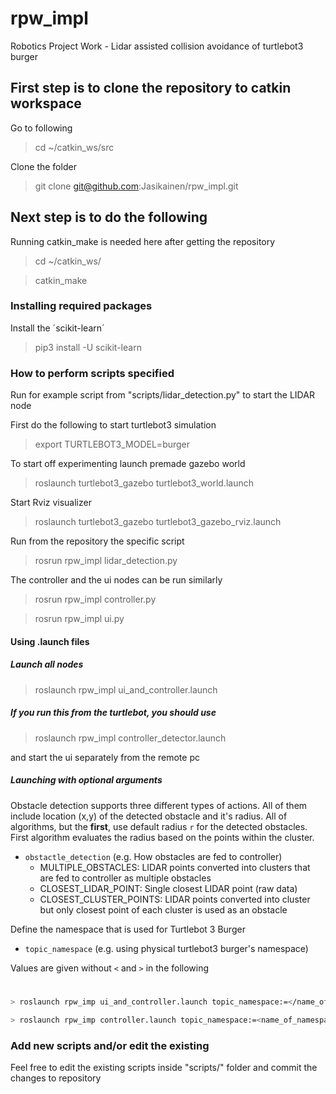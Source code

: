 # rpw_impl
Robotics Project Work - Lidar assisted collision avoidance of turtlebot3 burger

## First step is to clone the repository to catkin workspace

Go to following
> cd ~/catkin_ws/src

Clone the folder
> git clone git@github.com:Jasikainen/rpw_impl.git

## Next step is to do the following

Running catkin_make is needed here after getting the repository
> cd ~/catkin_ws/

> catkin_make

### Installing required packages
Install the ´scikit-learn´
> pip3 install -U scikit-learn

### How to perform scripts specified
Run for example script from "scripts/lidar_detection.py" to start the LIDAR node

First do the following to start turtlebot3 simulation
> export TURTLEBOT3_MODEL=burger

To start off experimenting launch premade gazebo world 
> roslaunch turtlebot3_gazebo turtlebot3_world.launch

Start Rviz visualizer
> roslaunch turtlebot3_gazebo turtlebot3_gazebo_rviz.launch

Run from the repository the specific script
> rosrun rpw_impl lidar_detection.py

The controller and the ui nodes can be run similarly
> rosrun rpw_impl controller.py

> rosrun rpw_impl ui.py

#### Using .launch files

##### Launch all nodes
> roslaunch rpw_impl ui_and_controller.launch

##### If you run this from the turtlebot, you should use
> roslaunch rpw_impl controller_detector.launch

and start the ui separately from the remote pc

##### Launching with optional arguments
Obstacle detection supports three different types of actions. All of them include location (x,y) of the detected obstacle and it's radius. All of algorithms, but the **first**,  use default radius ```r``` for the detected obstacles. First algorithm evaluates the radius based on the points within the cluster.

- ```obstactle_detection``` (e.g. How obstacles are fed to controller)
  - MULTIPLE_OBSTACLES: LIDAR points converted into clusters that are fed to controller as multiple obstacles
  - CLOSEST_LIDAR_POINT: Single closest LIDAR point (raw data)
  - CLOSEST_CLUSTER_POINTS: LIDAR points converted into cluster but only closest point of each cluster is used as an obstacle

Define the namespace that is used for Turtlebot 3 Burger

- ```topic_namespace``` (e.g. using physical turtlebot3 burger's namespace)


Values are given without ```<``` and ```>``` in the following
#
```sh
> roslaunch rpw_imp ui_and_controller.launch topic_namespace:=</name_of_namespace> obstactle_detection:=<MULTIPLE_OBSTACLES or CLOSEST_LIDAR_POINT or CLOSEST_CLUSTER_POINTS> 
```

```sh
> roslaunch rpw_imp controller.launch topic_namespace:=<name_of_namespace> obstactle_detection:=<MULTIPLE_OBSTACLES or CLOSEST_LIDAR_POINT or CLOSEST_CLUSTER_POINTS>
```

### Add new scripts and/or edit the existing

Feel free to edit the existing scripts inside "scripts/" folder and commit the changes to repository

